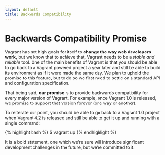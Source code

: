 ```yaml
---
layout: default
title: Backwards Compatibility
---
```


<h1 class="top">Backwards Compatibility Promise</h1>

Vagrant has set high goals for itself to **change the way web
developers work,** but we know that to achieve that, Vagrant needs
to be a _stable and reliable_ tool. One of the main benefits of Vagrant
is that you should be able to go back to a Vagrant powered project
a year later and still be able to build its environment as if it were
made the same day. We plan to uphold the promise to this feature, but to
do so we first need to settle on a standard API and configuration specification.

That being said, **our promise** is to provide backwards compatibility
for every major version of Vagrant. For example, once Vagrant 1.0 is released, we
promise to support that version forever (one way or another).

To reiterate our point, you should be able to go back to a Vagrant 1.0 project
when Vagrant 4.2 is released and still be able to get it up and running with a
single command:

{% highlight bash %}
$ vagrant up
{% endhighlight %}

It is a bold statement, one which we’re sure will introduce significant
development challenges in the future, but we’re committed to it.